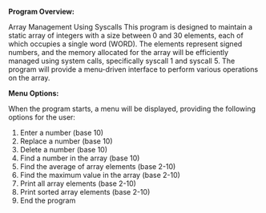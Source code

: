 **Program Overview:**

Array Management Using Syscalls
This program is designed to maintain a static array of integers with a size between 0 and 30 elements, each of which occupies a single word (WORD).
The elements represent signed numbers, and the memory allocated for the array will be efficiently managed using system calls, specifically syscall 1 and syscall 5.
The program will provide a menu-driven interface to perform various operations on the array.

**Menu Options:**

When the program starts, a menu will be displayed, providing the following options for the user:
1. Enter a number (base 10)
2. Replace a number (base 10)
3. Delete a number (base 10)
4. Find a number in the array (base 10)
5. Find the average of array elements (base 2-10)
6. Find the maximum value in the array (base 2-10)
7. Print all array elements (base 2-10)
8. Print sorted array elements (base 2-10)
9. End the program
